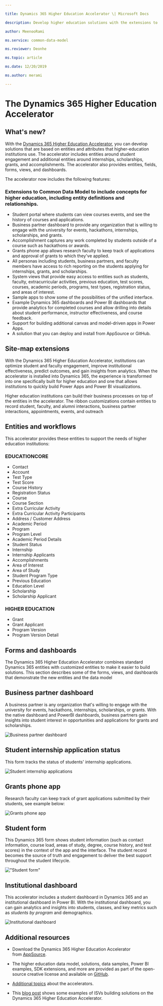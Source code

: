 ```yaml
---

title: Dynamics 365 Higher Education Accelerator \| Microsoft Docs

description: Develop higher education solutions with the extensions to Common Data Model and the built-in forms, views, and dashboards of the Dynamics 365 Higher Education Accelerator.

author: MeenooRami

ms.service: common-data-model

ms.reviewer: Deonhe

ms.topic: article

ms.date: 12/20/2019

ms.author: merami

---
```


# The Dynamics 365 Higher Education Accelerator

## What's new?

With the [Dynamics 365 Higher Education Accelerator](https://appsource.microsoft.com/product/dynamics-365/mshied.highereducationcommondatamodel?tab=Overview), you can develop solutions that are based on entities and attributes that higher-education institutions use. The accelerator includes entities around student engagement and additional entities around internships, scholarships, grants, and accomplishments. The accelerator also provides entities, fields, forms, views, and dashboards.

The accelerator now includes the following features:

### Extensions to Common Data Model to include concepts for higher education, including entity definitions and relationships.

- Student portal where students can view courses events, and see the history of courses and applications.
- Business partner dashboard to provide any organization that is willing to engage with the university for events, hackathons, internships, scholarships, and grants.
- Accomplishment captures any work completed by students outside of a course such as hackathons or awards.
- Grants phone app allows research faculty to keep track of applications and approval of grants to which they've applied.
- All personas including students, business partners, and faculty members have access to rich reporting on the students applying for internships, grants, and scholarships.
- System views that provide easy access to entities such as students, faculty, extracurricular activities, previous education, test scores, courses, academic periods, programs, test types, registration status, and areas of interest.
- Sample apps to show some of the possibilities of the unified interface.
- Example Dynamics 365 dashboards and Power BI dashboards that provide analytics for completed courses and allow drilling into details about student performance, instructor effectiveness, and course feedback.
- Support for building additional canvas and model-driven apps in Power Apps.
- A solution that you can deploy and install from AppSource or GitHub.

## Site-map extensions

With the Dynamics 365 Higher Education Accelerator, institutions can optimize student and faculty engagement, improve institutional effectiveness, predict outcomes, and gain insights from analytics. When the accelerator is installed into Dynamics 365, the experience is transformed into one specifically built for higher education and one that allows institutions to quickly build Power Apps and Power BI visualizations.

Higher education institutions can build their business processes on top of the entities in the accelerator. The ribbon customizations contain entities to record student, faculty, and alumni interactions, business partner interactions, appointments, events, and outreach

## Entities and workflows

This accelerator provides these entities to support the needs of higher education institutions:

### EDUCATIONCORE

- Contact
- Account
- Test Type
- Test Score
- Course History
- Registration Status
- Course
- Course Section
- Extra Curricular Activity
- Extra Curricular Activity Participants
- Address / Customer Address
- Academic Period
- Program 
- Program Level
- Academic Period Details
- Student Status
- Internship
- Internship Applicants
- Accomplishments
- Area of Interest
- Area of Study
- Student Program Type
- Previous Education
- Education Level
- Scholarship
- Scholarship Applicant

### HIGHER EDUCATION
- Grant 
- Grant Applicant
- Program Version
- Program Version Detail

## Forms and dashboards

The Dynamics 365 Higher Education Accelerator combines standard Dynamics 365 entities with customized entities to make it easier to build solutions. This section describes some of the forms, views, and dashboards that demonstrate the new entities and the data model

## Business partner dashboard

A business partner is any organization that's willing to engage with the university for events, hackathons, internships, scholarships, or grants. With the native dashboard and PowerBI dashboards, business partners gain insights into student interest in opportunities and applications for grants and scholarships.

![Business partner dashboard](media/businesspartnerdashboard.png "Business partner dashboard")

## Student internship application status

This form tracks the status of students' internship applications.

![Student internship applications](media/studentintershipapplication.png "Student internship applications")

## Grants phone app

Research faculty can keep track of grant applications submitted by their students, see example below:

![Grants phone app](media/grantsphoneapp.png "Grants phone app")

## Student form

This Dynamics 365 form shows student information (such as contact information, course load, areas of study, degree, course history, and test scores) in the context of the app and the interface. The student record becomes the source of truth and engagement to deliver the best support throughout the student lifecycle.

!["Student form"](media/hied-student.png "Student form")

## Institutional dashboard

This accelerator includes a student dashboard in Dynamics 365 and an institutional dashboard in Power BI. With the institutional dashboard, you can gain analytics and insights into students, classes, and key metrics such as *students by program* and demographics.

![Institutional dashboard](media/hied-dashboard.png "Institutional dashboard")

## Additional resources

- Download the Dynamics 365 Higher Education Accelerator from [AppSource](https://appsource.microsoft.com/product/dynamics-365/mshied.highereducationcommondatamodel?tab=Overview).

- The higher education data model, solutions, data samples, Power BI examples, SDK extensions, and more are provided as part of the open-source creative license and available on [GitHub](https://github.com/microsoft/Industry-Accelerator-Education/releases).

- [Additional topics](https://community.dynamics.com/365/b/dynamics365isvsuccess/archive/2018/08/01/dynamics-365-brings-industry-focus-through-the-microsoft-power-platform-and-solution-accelerators) about the accelerators. 

- This [blog post](https://community.dynamics.com/365/b/dynamics365isvsuccess/archive/2018/10/30/early-isvs-building-on-the-new-higher-education-accelerator-and-the-microsoft-power-platform) shows some examples of ISVs building solutions on the Dynamics 365 Higher Education Accelerator.

